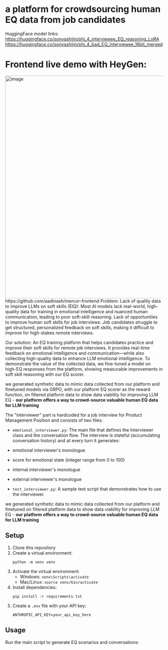 # a platform for crowdsourcing human EQ data from job candidates

HuggingFace model links:
https://huggingface.co/sonyashijin/phi_4_interviewee_EQ_reasoning_LoRA
https://huggingface.co/sonyashijin/phi_4_bad_EQ_interviewee_16bit_merged

# Frontend live demo with HeyGen:

<img width="713" alt="image" src="https://github.com/user-attachments/assets/6b413907-8c30-403f-9e1f-0924d44d8c61" />
https://github.com/aadinash/mercor-frontend
Problem:
Lack of quality data to improve LLMs on soft skills (EIQ): Most AI models lack real-world, high-quality data for training in emotional intelligence and nuanced human communication, leading to poor soft-skill reasoning.
Lack of opportunities to improve human soft skills for job interviews: Job candidates struggle to get structured, personalized feedback on soft skills, making it difficult to improve for high-stakes remote interviews.

Our solution: An EQ training platform that helps candidates practice and improve their soft skills for remote job interviews. It provides real-time feedback on emotional intelligence and communication—while also collecting high-quality data to enhance LLM emotional intelligence. To demonstrate the value of the collected data, we fine-tuned a model on high-EQ responses from the platform, showing measurable improvements in soft skill reasoning with our EQ scorer.

we generated synthetic data to mimic data collected from our platform and finetuned models via GRPO, with our platform EQ scorer as the reward function, on filtered platform data to show data viability for improving LLM EQ - **our platform offers a way to crowd-source valuable human EQ data for LLM training**


The "interviewer" part is hardcoded for a job interview for Product Management Position and consists of two files:
- `emotional_interviewer.py`: The main file that defines the Interviewer class and the conversation flow.
The interview is stateful (accumulating conversation history) and at every turn it generates:
- emotional interviewer's monologue
- score for emotional state (integer range from 0 to 100)
- internal interviewer's monologue
- external interviewer's monologue

- `test_interviewer.py`: A sample test script that demonstrates how to use the interviewer.

we generated synthetic data to mimic data collected from our platform and finetuned on filtered platform data to show data viability for improving LLM EQ - **our platform offers a way to crowd-source valuable human EQ data for LLM training**

## Setup

1. Clone this repository
2. Create a virtual environment:
   ```
   python -m venv venv
   ```
3. Activate the virtual environment:
   - Windows: `venv\Scripts\activate`
   - Mac/Linux: `source venv/bin/activate`
4. Install dependencies:
   ```
   pip install -r requirements.txt
   ```
5. Create a `.env` file with your API key:
   ```
   ANTHROPIC_API_KEY=your_api_key_here
   ```

## Usage

Run the main script to generate EQ scenarios and conversations:
